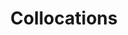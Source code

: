 ---
title: "Collocations"

categories: ['']

tags: ['Collocations']

arwords: 'المتلازمات اللفظية'

arexps: []

enwords: ['Collocations']

enexps: []

arlexicons: 'ل'

enlexicons: 'C'

authors: ['Ruqayya Roshdy']

translators: ['']

citations: 'مقدمة في حوسبة اللغة العربية'

sources: 'مركز الملك عبدالله بن عبدالعزيز الدولي لخدمة اللغة العربية'

slug: ""
---
